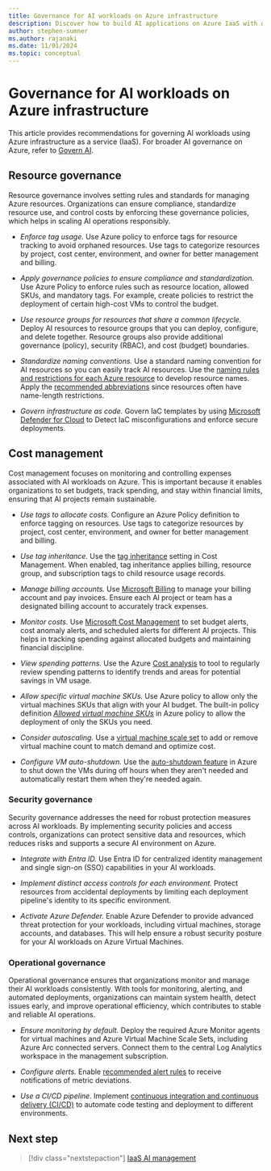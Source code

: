 ```yaml
---
title: Governance for AI workloads on Azure infrastructure
description: Discover how to build AI applications on Azure IaaS with detailed recommendations, architecture guides, and best practices.
author: stephen-sumner
ms.author: rajanaki
ms.date: 11/01/2024
ms.topic: conceptual
---
```


# Governance for AI workloads on Azure infrastructure

This article provides recommendations for governing AI workloads using Azure infrastructure as a service (IaaS). For broader AI governance on Azure, refer to [Govern AI](../govern.md).

## Resource governance

Resource governance involves setting rules and standards for managing Azure resources. Organizations can ensure compliance, standardize resource use, and control costs by enforcing these governance policies, which helps in scaling AI operations responsibly.

- *Enforce tag usage.* Use Azure policy to enforce tags for resource tracking to avoid orphaned resources. Use tags to categorize resources by project, cost center, environment, and owner for better management and billing.

- *Apply governance policies to ensure compliance and standardization.* Use Azure Policy to enforce rules such as resource location, allowed SKUs, and mandatory tags. For example, create policies to restrict the deployment of certain high-cost VMs to control the budget.

- *Use resource groups for resources that share a common lifecycle.* Deploy AI resources to resource groups that you can deploy, configure, and delete together. Resource groups also provide additional governance (policy), security (RBAC), and cost (budget) boundaries.

- *Standardize naming conventions.* Use a standard naming convention for AI resources so you can easily track AI resources. Use the [naming rules and restrictions for each Azure resource](/azure/azure-resource-manager/management/resource-name-rules) to develop resource names. Apply the [recommended abbreviations](/azure/cloud-adoption-framework/ready/azure-best-practices/resource-abbreviations) since resources often have name-length restrictions.

- *Govern infrastructure as code.* Govern IaC templates by using [Microsoft Defender for Cloud](/azure/defender-for-cloud/defender-for-devops-introduction) to Detect IaC misconfigurations and enforce secure deployments.

## Cost management

Cost management focuses on monitoring and controlling expenses associated with AI workloads on Azure. This is important because it enables organizations to set budgets, track spending, and stay within financial limits, ensuring that AI projects remain sustainable.

- *Use tags to allocate costs.* Configure an Azure Policy definition to enforce tagging on resources. Use tags to categorize resources by project, cost center, environment, and owner for better management and billing.

- *Use tag inheritance.* Use the [tag inheritance](/azure/cost-management-billing/costs/enable-tag-inheritance) setting in Cost Management. When enabled, tag inheritance applies billing, resource group, and subscription tags to child resource usage records.

- *Manage billing accounts.* Use [Microsoft Billing](/azure/cost-management-billing/cost-management-billing-overview) to manage your billing account and pay invoices. Ensure each AI project or team has a designated billing account to accurately track expenses.

- *Monitor costs.* Use [Microsoft Cost Management](/azure/cost-management-billing/costs/overview-cost-management#monitor-costs-with-alerts) to set budget alerts, cost anomaly alerts, and scheduled alerts for different AI projects. This helps in tracking spending against allocated budgets and maintaining financial discipline.

- *View spending patterns.* Use the Azure [Cost analysis](/azure/cost-management-billing/costs/quick-acm-cost-analysis) to tool to regularly review spending patterns to identify trends and areas for potential savings in VM usage.

- *Allow specific virtual machine SKUs.* Use Azure policy to allow only the virtual machines SKUs that align with your AI budget. The built-in policy definition [*Allowed virtual machine SKUs*](https://ms.portal.azure.com/#view/Microsoft_Azure_Policy/PolicyDetailBlade/definitionId/%2Fproviders%2FMicrosoft.Authorization%2FpolicyDefinitions%2Fcccc23c7-8427-4f53-ad12-b6a63eb452b3) in Azure policy to allow the deployment of only the SKUs you need.

- *Consider autoscaling.* Use a [virtual machine scale set](/azure/virtual-machine-scale-sets/overview) to add or remove virtual machine count to match demand and optimize cost.

- *Configure VM auto-shutdown.* Use the [auto-shutdown feature](/azure/virtual-machines/auto-shutdown-vm) in Azure to shut down the VMs during off hours when they aren't needed and automatically restart them when they're needed again.

### Security governance

Security governance addresses the need for robust protection measures across AI workloads. By implementing security policies and access controls, organizations can protect sensitive data and resources, which reduces risks and supports a secure AI environment on Azure.

- *Integrate with Entra ID.* Use Entra ID for centralized identity management and single sign-on (SSO) capabilities in your AI workloads.

- *Implement distinct access controls for each environment.* Protect resources from accidental deployments by limiting each deployment pipeline's identity to its specific environment.

- *Activate Azure Defender.* Enable Azure Defender to provide advanced threat protection for your workloads, including virtual machines, storage accounts, and databases. This will help ensure a robust security posture for your AI workloads on Azure Virtual Machines.

### Operational governance

Operational governance ensures that organizations monitor and manage their AI workloads consistently. With tools for monitoring, alerting, and automated deployments, organizations can maintain system health, detect issues early, and improve operational efficiency, which contributes to stable and reliable AI operations.

- *Ensure monitoring by default.* Deploy the required Azure Monitor agents for virtual machines and Azure Virtual Machine Scale Sets, including Azure Arc connected servers. Connect them to the central Log Analytics workspace in the management subscription.

- *Configure alerts.* Enable [recommended alert rules](https://azure.microsoft.com/services/monitor/autoscale) to receive notifications of metric deviations.

- *Use a CI/CD pipeline.* Implement [continuous integration and continuous delivery (CI/CD)](/azure/cloud-adoption-framework/ready/considerations/devops-principles-and-practices#define-your-devops-framework) to automate code testing and deployment to different environments.

## Next step

> [!div class="nextstepaction"]
> [IaaS AI management](./management.md)